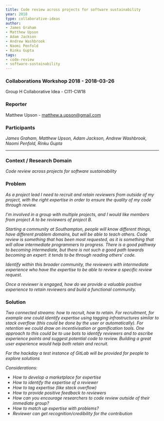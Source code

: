 ```yaml
---
title: Code review across projects for software sustainability
year: 2018
type: collaborative-ideas
author:
- James Graham
- Matthew Upson
- Adam Jackson
- Andrew Washbrook
- Naomi Penfold
- Rinku Gupta
tags:
- code-review
- software-sustainability
---
```


### Collaborations Workshop 2018 - 2018-03-26

Group H Collaborative Idea - CI11-CW18

### **Reporter**

Matthew Upson - matthew.a.upson@gmail.com

### **Participants**

_James Graham, Matthew Upson, Adam Jackson, Andrew Washbrook, Naomi Penfold, Rinku Gupta_

---

### **Context / Research Domain**

_Code review across projects for software sustainability_


### **Problem**

_As a project lead I need to recruit and retain reviewers from outside of my project, with the right expertise in order to ensure the quality of my code through review._

_I’m involved in a group with multiple projects, and I would like members from project A to be reviewers of project B._

_Starting a community at Southampton, people will know different things, have different problem domains, but will be able to teach others. Code review is something that has been most requested, as it is something that will allow intermediate programmers to progress. There is a good pathway to becoming intermediate, but there is not such a good path towards becoming an expert: it tends to be through reading others’ code._

_Identify within this broader community, the reviewers with intermediate experience who have the expertise to be able to review a specific review request._

_Once a reviewer is engaged, how do we provide a valuable positive experience to retain reviewers and build a functional community._


### **Solution**

_Two connected streams: how to recruit, how to retain. For recruitment, for example one could identify expertise using tagging infrastructures similar to stack overflow (this could be done by the user or automatically). For retention we could draw on incentivisation or gamification tools. One approach to this could be to use bots to identify reviewers and to ascribe experience points and suggest potential code to review. Building a great user experience would help both retain and recruit._

_For the hackday a test instance of GitLab will be provided for people to explore solutions_

_Considerations:_

* _How to develop a marketplace for expertise_
* _How to identify the expertise of a reviewer_
* _How to tag expertise (like stack overflow)_
* _How to provide positive feedback to reviewers_
* _How can you encourage researchers to code review outside of their immediate group?_
* _How to match up expertise with problems?_
* _Reviewer can get recognition/credibility for the contribution_

